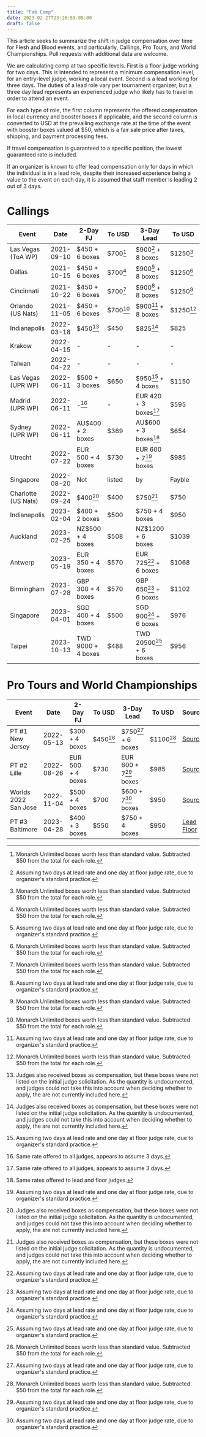 ```yaml
---
title: "Fab Comp"
date: 2023-02-27T23:10:59-05:00
draft: false
---
```


This article seeks to summarize the shift in judge compensation over time for
Flesh and Blood events, and particularly, Callings, Pro Tours, and World
Championships. Pull requests with additional data are welcome.

We are calculating comp at two specific levels. First is a floor judge working
for two days. This is intended to represent a minimum compensation level, for an
entry-level judge, working a local event. Second is a lead working for three
days. The duties of a lead role vary per tournament organizer, but a three day
lead represents an experienced judge who likely has to travel in order to attend
an event.

For each type of role, the first column represents the offered compensation in
local currency and booster boxes if applicable, and the second column is
converted to USD at the prevailing exchange rate at the time of the event with
booster boxes valued at $50, which is a fair sale price after taxes, shipping,
and payment processing fees.

If travel compensation is guaranteed to a specific position, the lowest
guaranteed rate is included.

If an organizer is known to offer lead compensation only for days in which the
individual is in a lead role, despite their increased experience being a value
to the event on each day, it is assumed that staff member is leading 2 out of 3
days.

# Callings

| Event | Date | 2-Day FJ | To USD | 3-Day Lead | To USD | Source |
| ----- | ---- | -------- | ------ | ---------- | ------ | ------ |
| Las Vegas (ToA WP) | 2021-09-10 | $450 + 6 boxes | $700[^mon] | $900[^2daylead] + 8 boxes | $1250[^mon] | same as cinci? |
| Dallas | 2021-10-15 | $450 + 6 boxes | $700[^mon] | $900[^2daylead] + 8 boxes | $1250[^mon] | same as cinci? |
| Cincinnati | 2021-10-22 | $450 + 6 boxes | $700[^mon] | $900[^2daylead] + 8 boxes | $1250[^mon] | [Source][17] |
| Orlando (US Nats) | 2021-11-05 | $450 + 6 boxes | $700[^mon] | $900[^2daylead] + 8 boxes | $1250[^mon] | [Source][18] |
| Indianapolis | 2022-03-18 | $450[^scgboxes] | $450 | $825[^scgboxes] | $825 | [Lead][6] [Floor][7] |
| Krakow | 2022-04-15 | - | - | - | - | Unknown |
| Taiwan | 2022-04-22 | - | - | - | - | Unknown |
| Las Vegas (UPR WP) | 2022-06-11 | $500 + 3 boxes | $650 | $950[^2daylead] + 4 boxes | $1150 | [Source][13] |
| Madrid (UPR WP) | 2022-06-11 | -[^madrid] | - | EUR 420 + 3 boxes[^madrid] | $595 | [Source][14] |
| Sydney (UPR WP) | 2022-06-11 | AU$400 + 2 boxes | $369 | AU$600 + 3 boxes[^noleadrate] | $654 | [Source][15] |
| Utrecht | 2022-07-22 | EUR 500 + 4 boxes | $730 | EUR 600 + 7[^2daylead] boxes | $985 | [Source][12] |
| Singapore | 2022-08-20 | Not | listed | by | Fayble | [Source][11] |
| Charlotte (US Nats) | 2022-09-24 | $400[^scgboxes] | $400 | $750[^scgboxes] | $750 | [Source][5] |
| Indianapolis | 2023-02-04 | $400 + 2 boxes | $500 | $750 + 4 boxes | $950 | [Lead][1] [Floor][2] |
| Auckland | 2023-02-25 | NZ$500 + 4 boxes | $508 | NZ$1200 + 6 boxes | $1039 | [Source][8] |
| Antwerp | 2023-05-19 | EUR 350 + 4 boxes | $570 | EUR 725[^2daylead] + 6 boxes | $1068 | [Source][16] |
| Birmingham | 2023-07-28 | GBP 300 + 4 boxes | $570 | GBP 650[^2daylead] + 6 boxes | $1102 | [Source][20] |
| Singapore | 2023-04-01 | SGD 400 + 4 boxes | $500 | SGD 900[^2daylead] + 6 boxes | $976 | [Source][21] |
| Taipei | 2023-10-13 | TWD 9000 + 4 boxes | $488 | TWD 20500[^2daylead] + 6 boxes | $956 | [Source][22] |

# Pro Tours and World Championships

| Event | Date | 2-Day FJ | To USD | 3-Day Lead | To USD | Source |
| ----- | ---- | -------- | ------ | ---------- | ------ | ------ |
| PT #1 New Jersey | 2022-05-13 | $300 + 4 boxes | $450[^mon] | $750[^2daylead] + 6 boxes | $1100[^mon] | [Source][19] |
| PT #2 Lille | 2022-08-26 | EUR 500 + 4 boxes | $730 | EUR 600 + 7[^2daylead] boxes | $985 | [Source][10] |
| Worlds 2022 San Jose | 2022-11-04 | $500 + 4 boxes | $700 | $600 + 7[^2daylead] boxes | $950 | [Source][9] |
| PT #3 Baltimore | 2023-04-28 | $400 + 3 boxes | $550 | $750 + 4 boxes | $950 | [Lead][3] [Floor][4] |



[1]: https://cdn.discordapp.com/attachments/672441423991275561/1050983658279948399/Leadership_Solicitation_-_Information_-_SCG_CON_Indianapolis.pdf
[2]: https://cdn.discordapp.com/attachments/672441423991275561/1052230409745858701/SCG_CON_Indianapolis_-_FJ_Application_Info.pdf
[3]: https://cdn.discordapp.com/attachments/672441423991275561/1070448645092147290/Leadership_Solicitation_-_Information_-_Pro_Tour_Baltimore.pdf
[4]: https://cdn.discordapp.com/attachments/672441423991275561/1075172141504413827/Floor_Judge_Solicitation_-_Information_-_Pro_Tour_Baltimore.pdf
[5]: https://cdn.discordapp.com/attachments/672441423991275561/1003763135703945377/FAB_Nationals_-_Application_Info.pdf
[6]: https://cdn.discordapp.com/attachments/672441423991275561/932739203278721044/Keystone_Solicitation_-_Indy-Dallas_-_01.17.21.pdf
[7]: https://cdn.discordapp.com/attachments/672441423991275561/935264075238223882/Floor_Judge_Solicitation_-_Indianapolis_-_03.19.22.pdf
[8]: https://judge.fabtcg.com/events/12858/
[9]: https://judge.fabtcg.com/events/12818/
[10]: https://judge.fabtcg.com/events/12771/
[11]: https://judge.fabtcg.com/events/12795/
[12]: https://judge.fabtcg.com/events/12770/
[13]: https://judge.fabtcg.com/events/12755/
[14]: https://judge.fabtcg.com/events/12757/
[15]: https://judge.fabtcg.com/events/12761/
[16]: https://judge.fabtcg.com/events/12900/
[17]: https://docs.google.com/forms/d/e/1FAIpQLSfHvTCp3zxmIo7jO-i76rn2i_l7rafHk_hP-2DozXGysnc3Vg/viewform
[18]: https://docs.google.com/forms/d/e/1FAIpQLSfDQ4gF7do5l_AUrpVIFzBYpIZYEkWvU8VWhnqoPP3h-MsVcA/viewform
[19]: https://docs.google.com/forms/d/e/1FAIpQLSczWyYIVrJ2hsyT_X8R1CHoIDD_EVROeYRMk5KTVLnjJ22M6g/formResponse
[20]: https://judge.fabtcg.com/events/12914/
[21]: https://judge.fabtcg.com/events/12918/
[22]: https://judge.fabtcg.com/events/13031/

[^mon]: Monarch Unlimited boxes worth less than standard value. Subtracted $50
    from the total for each role.
[^2daylead]: Assuming two days at lead rate and one day at floor judge rate, due
    to organizer's standard practice.
[^madrid]: Same rate offered to all judges, appears to assume 3 days.
[^noleadrate]: Same rates offered to lead and floor judges.
[^scgboxes]: Judges also received boxes as compensation, but these boxes were not
    listed on the initial judge solicitation. As the quantity is undocumented,
    and judges could not take this into account when deciding whether to apply,
    the are not currently included here.
